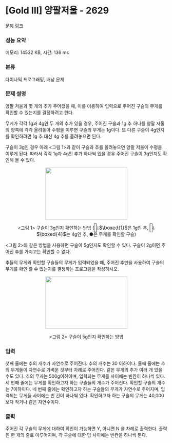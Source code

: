 # [Gold III] 양팔저울 - 2629 

[문제 링크](https://www.acmicpc.net/problem/2629) 

### 성능 요약

메모리: 14532 KB, 시간: 136 ms

### 분류

다이나믹 프로그래밍, 배낭 문제

### 문제 설명

<p>양팔 저울과 몇 개의 추가 주어졌을 때, 이를 이용하여 입력으로 주어진 구슬의 무게를 확인할 수 있는지를 결정하려고 한다.</p>

<p>무게가 각각 1g과 4g인 두 개의 추가 있을 경우, 주어진 구슬과 1g 추 하나를 양팔 저울의 양쪽에 각각 올려놓아 수평을 이루면 구슬의 무게는 1g이다. 또 다른 구슬이 4g인지를 확인하려면 1g 추 대신 4g 추를 올려놓으면 된다.</p>

<p>구슬이 3g인 경우 아래 <그림 1>과 같이 구슬과 추를 올려놓으면 양팔 저울이 수평을 이루게 된다. 따라서 각각 1g과 4g인 추가 하나씩 있을 경우 주어진 구슬이 3g인지도 확인해 볼 수 있다.</p>

<p style="text-align: center;"><img alt="" src="https://upload.acmicpc.net/ce5b29f5-9e03-473b-97db-ce9fd740fde2/-/preview/" style="width: 255px; height: 163px;"></p>

<p style="text-align: center;"><그림 1> 구슬이 3g인지 확인하는 방법 (<mjx-container class="MathJax" jax="CHTML" style="font-size: 109%; position: relative;"><mjx-math class="MJX-TEX" aria-hidden="true"><mjx-menclose><mjx-box style="border: 0.067em solid; padding: 0.2em;"><mjx-texatom texclass="ORD"><mjx-mstyle><mjx-texatom texclass="ORD"><mjx-mn class="mjx-n"><mjx-c class="mjx-c31"></mjx-c></mjx-mn></mjx-texatom></mjx-mstyle></mjx-texatom></mjx-box></mjx-menclose></mjx-math><mjx-assistive-mml unselectable="on" display="inline"><math xmlns="http://www.w3.org/1998/Math/MathML"><menclose notation="box"><mrow data-mjx-texclass="ORD"><mstyle displaystyle="true" scriptlevel="0"><mrow data-mjx-texclass="ORD"><mn>1</mn></mrow></mstyle></mrow></menclose></math></mjx-assistive-mml><span aria-hidden="true" class="no-mathjax mjx-copytext">$\boxed{1}$</span></mjx-container>은 1g인 추, <mjx-container class="MathJax" jax="CHTML" style="font-size: 109%; position: relative;"><mjx-math class="MJX-TEX" aria-hidden="true"><mjx-menclose><mjx-box style="border: 0.067em solid; padding: 0.2em;"><mjx-texatom texclass="ORD"><mjx-mstyle><mjx-texatom texclass="ORD"><mjx-mn class="mjx-n"><mjx-c class="mjx-c34"></mjx-c></mjx-mn></mjx-texatom></mjx-mstyle></mjx-texatom></mjx-box></mjx-menclose></mjx-math><mjx-assistive-mml unselectable="on" display="inline"><math xmlns="http://www.w3.org/1998/Math/MathML"><menclose notation="box"><mrow data-mjx-texclass="ORD"><mstyle displaystyle="true" scriptlevel="0"><mrow data-mjx-texclass="ORD"><mn>4</mn></mrow></mstyle></mrow></menclose></math></mjx-assistive-mml><span aria-hidden="true" class="no-mathjax mjx-copytext">$\boxed{4}$</span></mjx-container>는 4g인 추, ●은 무게를 확인할 구슬)</p>

<p><그림 2>와 같은 방법을 사용하면 구슬이 5g인지도 확인할 수 있다. 구슬이 2g이면 주어진 추를 가지고는 확인할 수 없다.</p>

<p>추들의 무게와 확인할 구슬들의 무게가 입력되었을 때, 주어진 추만을 사용하여 구슬의 무게를 확인 할 수 있는지를 결정하는 프로그램을 작성하시오.</p>

<p style="text-align: center;"><img alt="" src="https://upload.acmicpc.net/883fb22a-7516-46e1-937d-2ddc4df94572/-/preview/" style="width: 255px; height: 163px;"></p>

<p style="text-align: center;"><그림 2> 구슬이 5g인지 확인하는 방법</p>

### 입력 

 <p>첫째 줄에는 추의 개수가 자연수로 주어진다. 추의 개수는 30 이하이다. 둘째 줄에는 추의 무게들이 자연수로 가벼운 것부터 차례로 주어진다. 같은 무게의 추가 여러 개 있을 수도 있다. 추의 무게는 500g이하이며, 입력되는 무게들 사이에는 빈칸이 하나씩 있다. 세 번째 줄에는 무게를 확인하고자 하는 구슬들의 개수가 주어진다. 확인할 구슬의 개수는 7이하이다. 네 번째 줄에는 확인하고자 하는 구슬들의 무게가 자연수로 주어지며, 입력되는 무게들 사이에는 빈 칸이 하나씩 있다. 확인하고자 하는 구슬의 무게는 40,000보다 작거나 같은 자연수이다.</p>

### 출력 

 <p>주어진 각 구슬의 무게에 대하여 확인이 가능하면 Y, 아니면 N 을 차례로 출력한다. 출력은 한 개의 줄로 이루어지며, 각 구슬에 대한 답 사이에는 빈칸을 하나씩 둔다.</p>

